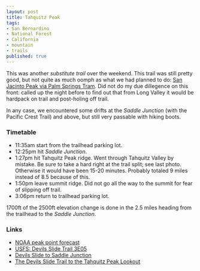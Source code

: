 ```yaml
---
layout: post
title: Tahquitz Peak
tags:
- San Bernardino
- National Forest
- California
- mountain
- trails
published: true
---
```

This was another _substitute trail_ over the weekend. This trail was still
pretty good, but not quite as much oomph as what we had planned to do:
[San Jacinto Peak via Palm Springs Tram](http://www.localhikes.com/Hikes/SanJacintoPeak_4472.asp).
Did not do my due dillegence on this front: called up the night before to find
out that from Long Valley it would be hardpack on trail and post-holing off trail.

In any case, we encountered some drifts at the _Saddle Junction_
(with the Pacific Crest Trail) and above, but still very passable with hiking boots.

### Timetable
- 11:35am start from the trailhead parking lot.
- 12:25pm hit _Saddle Junction_.
- 1:27pm hit Tahquitz Peak ridge. Went through Tahquitz Valley by mistake.
Be sure to take a hard right at the trail split; see last photo.
Otherwise it would have been 15-20 minutes. Probably totaled 9 miles instead of 8.5 because of this.
- 1:50pm leave summit ridge. Did not go all the way to the summit for fear of slipping off trail.
- 3:06pm return to trailhead parking lot.

1700ft of the 2500ft elevation change is done in the 2.5 miles heading from
the trailhead to the _Saddle Junction_.

### Links
- [NOAA peak point forecast](http://forecast.weather.gov/MapClick.php?lat=33.7618901&lon=-116.6696379)
- [USFS: Devils Slide Trail 3E05](http://www.fs.usda.gov/recarea/sbnf/recreation/hiking/recarea/?recid=74217&actid=51)
- [Devils Slide to Saddle Junction](http://www.localhikes.com/HikeData.asp?DispType=0&ActiveHike=6&GetHikesStateID=2&ID=4030)
- [The Devils Slide Trail to the Tahquitz Peak Lookout](http://calitrails.com/2013/12/03/the-devils-slide-trail-to-the-tahquitz-peak-lookout/)
